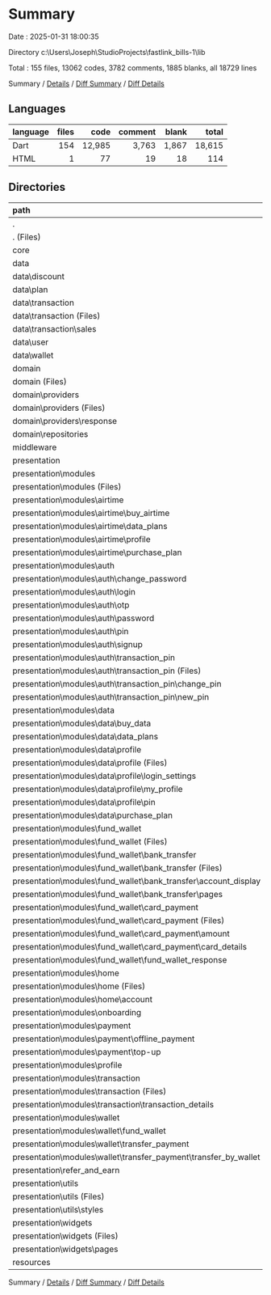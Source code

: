 # Summary

Date : 2025-01-31 18:00:35

Directory c:\\Users\\Joseph\\StudioProjects\\fastlink_bills-1\\lib

Total : 155 files,  13062 codes, 3782 comments, 1885 blanks, all 18729 lines

Summary / [Details](details.md) / [Diff Summary](diff.md) / [Diff Details](diff-details.md)

## Languages
| language | files | code | comment | blank | total |
| :--- | ---: | ---: | ---: | ---: | ---: |
| Dart | 154 | 12,985 | 3,763 | 1,867 | 18,615 |
| HTML | 1 | 77 | 19 | 18 | 114 |

## Directories
| path | files | code | comment | blank | total |
| :--- | ---: | ---: | ---: | ---: | ---: |
| . | 155 | 13,062 | 3,782 | 1,885 | 18,729 |
| . (Files) | 2 | 67 | 156 | 28 | 251 |
| core | 3 | 570 | 160 | 94 | 824 |
| data | 12 | 779 | 91 | 136 | 1,006 |
| data\\discount | 2 | 93 | 8 | 21 | 122 |
| data\\plan | 2 | 120 | 6 | 22 | 148 |
| data\\transaction | 4 | 184 | 37 | 33 | 254 |
| data\\transaction (Files) | 2 | 144 | 23 | 21 | 188 |
| data\\transaction\\sales | 2 | 40 | 14 | 12 | 66 |
| data\\user | 2 | 264 | 17 | 38 | 319 |
| data\\wallet | 2 | 118 | 23 | 22 | 163 |
| domain | 8 | 886 | 873 | 359 | 2,118 |
| domain (Files) | 1 | 51 | 3 | 22 | 76 |
| domain\\providers | 5 | 656 | 444 | 161 | 1,261 |
| domain\\providers (Files) | 3 | 618 | 438 | 148 | 1,204 |
| domain\\providers\\response | 2 | 38 | 6 | 13 | 57 |
| domain\\repositories | 2 | 179 | 426 | 176 | 781 |
| middleware | 1 | 51 | 10 | 9 | 70 |
| presentation | 127 | 10,433 | 2,432 | 1,190 | 14,055 |
| presentation\\modules | 85 | 7,831 | 1,984 | 810 | 10,625 |
| presentation\\modules (Files) | 1 | 11 | 0 | 3 | 14 |
| presentation\\modules\\airtime | 8 | 732 | 83 | 75 | 890 |
| presentation\\modules\\airtime\\buy_airtime | 2 | 155 | 16 | 17 | 188 |
| presentation\\modules\\airtime\\data_plans | 2 | 121 | 0 | 11 | 132 |
| presentation\\modules\\airtime\\profile | 2 | 190 | 49 | 27 | 266 |
| presentation\\modules\\airtime\\purchase_plan | 2 | 266 | 18 | 20 | 304 |
| presentation\\modules\\auth | 24 | 1,369 | 769 | 215 | 2,353 |
| presentation\\modules\\auth\\change_password | 2 | 133 | 2 | 20 | 155 |
| presentation\\modules\\auth\\login | 2 | 207 | 16 | 23 | 246 |
| presentation\\modules\\auth\\otp | 2 | 30 | 130 | 18 | 178 |
| presentation\\modules\\auth\\password | 5 | 362 | 99 | 55 | 516 |
| presentation\\modules\\auth\\pin | 4 | 0 | 287 | 0 | 287 |
| presentation\\modules\\auth\\signup | 2 | 193 | 70 | 17 | 280 |
| presentation\\modules\\auth\\transaction_pin | 7 | 444 | 165 | 82 | 691 |
| presentation\\modules\\auth\\transaction_pin (Files) | 1 | 49 | 4 | 5 | 58 |
| presentation\\modules\\auth\\transaction_pin\\change_pin | 4 | 235 | 79 | 39 | 353 |
| presentation\\modules\\auth\\transaction_pin\\new_pin | 2 | 160 | 82 | 38 | 280 |
| presentation\\modules\\data | 14 | 1,575 | 122 | 121 | 1,818 |
| presentation\\modules\\data\\buy_data | 3 | 575 | 4 | 28 | 607 |
| presentation\\modules\\data\\data_plans | 2 | 121 | 0 | 11 | 132 |
| presentation\\modules\\data\\profile | 7 | 613 | 100 | 62 | 775 |
| presentation\\modules\\data\\profile (Files) | 2 | 243 | 42 | 20 | 305 |
| presentation\\modules\\data\\profile\\login_settings | 2 | 90 | 1 | 10 | 101 |
| presentation\\modules\\data\\profile\\my_profile | 2 | 192 | 56 | 24 | 272 |
| presentation\\modules\\data\\profile\\pin | 1 | 88 | 1 | 8 | 97 |
| presentation\\modules\\data\\purchase_plan | 2 | 266 | 18 | 20 | 304 |
| presentation\\modules\\fund_wallet | 16 | 1,860 | 193 | 161 | 2,214 |
| presentation\\modules\\fund_wallet (Files) | 2 | 944 | 83 | 86 | 1,113 |
| presentation\\modules\\fund_wallet\\bank_transfer | 6 | 404 | 57 | 35 | 496 |
| presentation\\modules\\fund_wallet\\bank_transfer (Files) | 2 | 103 | 12 | 15 | 130 |
| presentation\\modules\\fund_wallet\\bank_transfer\\account_display | 2 | 158 | 42 | 10 | 210 |
| presentation\\modules\\fund_wallet\\bank_transfer\\pages | 2 | 143 | 3 | 10 | 156 |
| presentation\\modules\\fund_wallet\\card_payment | 6 | 464 | 48 | 36 | 548 |
| presentation\\modules\\fund_wallet\\card_payment (Files) | 2 | 197 | 24 | 24 | 245 |
| presentation\\modules\\fund_wallet\\card_payment\\amount | 2 | 180 | 7 | 9 | 196 |
| presentation\\modules\\fund_wallet\\card_payment\\card_details | 2 | 87 | 17 | 3 | 107 |
| presentation\\modules\\fund_wallet\\fund_wallet_response | 2 | 48 | 5 | 4 | 57 |
| presentation\\modules\\home | 7 | 716 | 647 | 121 | 1,484 |
| presentation\\modules\\home (Files) | 5 | 581 | 608 | 107 | 1,296 |
| presentation\\modules\\home\\account | 2 | 135 | 39 | 14 | 188 |
| presentation\\modules\\onboarding | 2 | 230 | 71 | 18 | 319 |
| presentation\\modules\\payment | 5 | 206 | 43 | 32 | 281 |
| presentation\\modules\\payment\\offline_payment | 3 | 142 | 11 | 17 | 170 |
| presentation\\modules\\payment\\top-up | 2 | 64 | 32 | 15 | 111 |
| presentation\\modules\\profile | 2 | 101 | 6 | 13 | 120 |
| presentation\\modules\\transaction | 4 | 179 | 4 | 20 | 203 |
| presentation\\modules\\transaction (Files) | 2 | 51 | 0 | 9 | 60 |
| presentation\\modules\\transaction\\transaction_details | 2 | 128 | 4 | 11 | 143 |
| presentation\\modules\\wallet | 2 | 852 | 46 | 31 | 929 |
| presentation\\modules\\wallet\\fund_wallet | 1 | 679 | 3 | 20 | 702 |
| presentation\\modules\\wallet\\transfer_payment | 1 | 173 | 43 | 11 | 227 |
| presentation\\modules\\wallet\\transfer_payment\\transfer_by_wallet | 1 | 173 | 43 | 11 | 227 |
| presentation\\refer_and_earn | 2 | 234 | 7 | 20 | 261 |
| presentation\\utils | 13 | 889 | 80 | 200 | 1,169 |
| presentation\\utils (Files) | 9 | 690 | 68 | 147 | 905 |
| presentation\\utils\\styles | 4 | 199 | 12 | 53 | 264 |
| presentation\\widgets | 27 | 1,479 | 361 | 160 | 2,000 |
| presentation\\widgets (Files) | 23 | 1,300 | 359 | 141 | 1,800 |
| presentation\\widgets\\pages | 4 | 179 | 2 | 19 | 200 |
| resources | 2 | 276 | 60 | 69 | 405 |

Summary / [Details](details.md) / [Diff Summary](diff.md) / [Diff Details](diff-details.md)